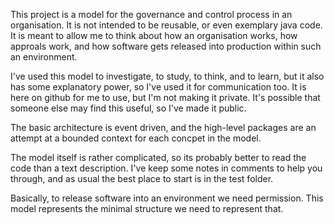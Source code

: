 This project is a model for the governance and control process in an organisation.
It is not intended to be reusable, or even exemplary java code. It is meant to allow
me to think about how an organisation works, how approals work, and how software gets 
released into production within such an environment.

I've used this model to investigate, to study, to think, and to learn, but it also
has some explanatory power, so I've used it for communication too. It is here on github for me to use, but I'm not making it private. It's possible that
someone else may find this useful, so I've made it public.

The basic architecture is event driven, and the high-level packages are an attempt at a 
bounded context for each concpet in the model.

The model itself is rather complicated, so its probably better to read the code than 
a text description. I've keep some notes in comments to help you through, and as usual
the best place to start is in the test folder.

Basically, to release software into an environment we need permission. This model
represents the minimal structure we need to represent that. 